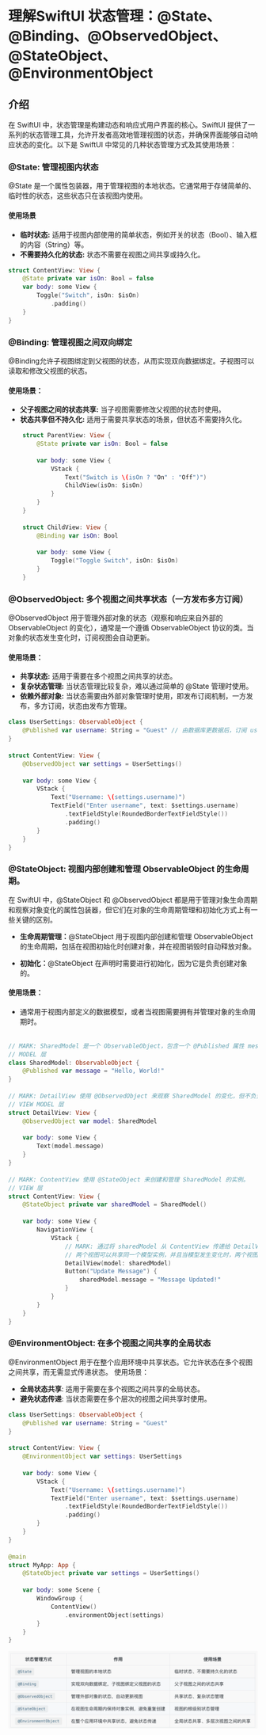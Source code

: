 
# 理解SwiftUI 状态管理：@State、@Binding、@ObservedObject、@StateObject、@EnvironmentObject


## 介绍
在 SwiftUI 中，状态管理是构建动态和响应式用户界面的核心。SwiftUI 提供了一系列的状态管理工具，允许开发者高效地管理视图的状态，并确保界面能够自动响应状态的变化。以下是 SwiftUI 中常见的几种状态管理方式及其使用场景：

### @State: 管理视图内状态 
@State 是一个属性包装器，用于管理视图的本地状态。它通常用于存储简单的、临时性的状态，这些状态只在该视图内使用。

#### 使用场景
- **临时状态:** 适用于视图内部使用的简单状态，例如开关的状态（Bool）、输入框的内容（String）等。
- **不需要持久化的状态:** 状态不需要在视图之间共享或持久化。
```swift
struct ContentView: View {
    @State private var isOn: Bool = false
    var body: some View {
        Toggle("Switch", isOn: $isOn)
            .padding()
    }
}
```

### @Binding: 管理视图之间双向绑定 
@Binding允许子视图绑定到父视图的状态，从而实现双向数据绑定。子视图可以读取和修改父视图的状态。
#### 使用场景：
- **父子视图之间的状态共享:** 当子视图需要修改父视图的状态时使用。
- **状态共享但不持久化:** 适用于需要共享状态的场景，但状态不需要持久化。
```swift
    struct ParentView: View {
        @State private var isOn: Bool = false
        
        var body: some View {
            VStack {
                Text("Switch is \(isOn ? "On" : "Off")")
                ChildView(isOn: $isOn)
            }
        }
    }

    struct ChildView: View {
        @Binding var isOn: Bool
        
        var body: some View {
            Toggle("Toggle Switch", isOn: $isOn)
        }
    }
```
### @ObservedObject: 多个视图之间共享状态（一方发布多方订阅）
@ObservedObject 用于管理外部对象的状态（观察和响应来自外部的 ObservableObject 的变化），通常是一个遵循 ObservableObject 协议的类。当对象的状态发生变化时，订阅视图会自动更新。

#### 使用场景：
- **共享状态:** 适用于需要在多个视图之间共享的状态。
- **复杂状态管理:** 当状态管理比较复杂，难以通过简单的 @State 管理时使用。
- **依赖外部对象:** 当状态需要由外部对象管理时使用，即发布订阅机制，一方发布，多方订阅，状态由发布方管理。
  
``` swift
class UserSettings: ObservableObject {
    @Published var username: String = "Guest" // 由数据库更数据后，订阅 username 的视图都会更新视图
}

struct ContentView: View {
    @ObservedObject var settings = UserSettings()
    
    var body: some View {
        VStack {
            Text("Username: \(settings.username)")
            TextField("Enter username", text: $settings.username)
                .textFieldStyle(RoundedBorderTextFieldStyle())
                .padding()
        }
    }
}
```

### @StateObject: 视图内部创建和管理 ObservableObject 的生命周期。
在 SwiftUI 中，@StateObject 和 @ObservedObject 都是用于管理对象生命周期和观察对象变化的属性包装器，但它们在对象的生命周期管理和初始化方式上有一些关键的区别。

- **生命周期管理：**@StateObject 用于视图内部创建和管理 ObservableObject 的生命周期，包括在视图初始化时创建对象，并在视图销毁时自动释放对象。

- **初始化：**@StateObject 在声明时需要进行初始化，因为它是负责创建对象的。

#### 使用场景：
- 通常用于视图内部定义的数据模型，或者当视图需要拥有并管理对象的生命周期时。
```swift

// MARK: SharedModel 是一个 ObservableObject，包含一个 @Published 属性 message。
// MODEL 层
class SharedModel: ObservableObject {
    @Published var message = "Hello, World!"
}

// MARK: DetailView 使用 @ObservedObject 来观察 SharedModel 的变化，但不负责其生命周期。
// VIEW MODEL 层
struct DetailView: View {
    @ObservedObject var model: SharedModel
    
    var body: some View {
        Text(model.message)
    }
}

// MARK: ContentView 使用 @StateObject 来创建和管理 SharedModel 的实例。
// VIEW 层
struct ContentView: View {
    @StateObject private var sharedModel = SharedModel()
    
    var body: some View {
        NavigationView {
            VStack {
                // MARK: 通过将 sharedModel 从 ContentView 传递给 DetailView，
                // 两个视图可以共享同一个模型实例，并且当模型发生变化时，两个视图都会更新。
                DetailView(model: sharedModel)
                Button("Update Message") {
                    sharedModel.message = "Message Updated!"
                }
            }
        }
    }
}
```

### @EnvironmentObject: 在多个视图之间共享的全局状态
@EnvironmentObject 用于在整个应用环境中共享状态。它允许状态在多个视图之间共享，而无需显式传递状态。
使用场景：
- **全局状态共享**: 适用于需要在多个视图之间共享的全局状态。
- **避免状态传递**: 当状态需要在多个层次的视图之间共享时使用。
```swift
class UserSettings: ObservableObject {
    @Published var username: String = "Guest"
}

struct ContentView: View {
    @EnvironmentObject var settings: UserSettings
    
    var body: some View {
        VStack {
            Text("Username: \(settings.username)")
            TextField("Enter username", text: $settings.username)
                .textFieldStyle(RoundedBorderTextFieldStyle())
                .padding()
        }
    }
}

@main
struct MyApp: App {
    @StateObject private var settings = UserSettings()
    
    var body: some Scene {
        WindowGroup {
            ContentView()
                .environmentObject(settings)
        }
    }
}
```
![示例图片](https://raw.githubusercontent.com/Mrdogithub/BLOG/refs/heads/main/IOS/pic/2024122501.png)